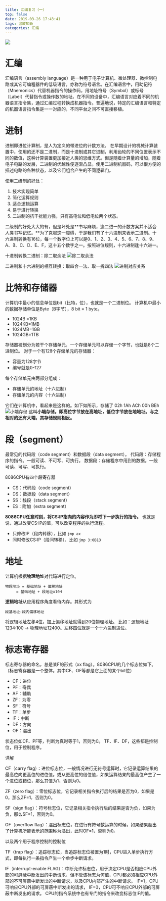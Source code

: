 ```yaml
---
title: 汇编复习（一）
top: false
date: 2019-03-26 17:43:41
tags: 温故知新
categories: 汇编
---
```

![](/uploads/assembly-languagemasm-x8086.jpg)
<!-- more -->
# 汇编
汇编语言（assembly language）是一种用于电子计算机、微处理器、微控制电路或其它可编程器件的低级语言，亦称为符号语言。在汇编语言中，用助记符（Mnemonics）代替机器指令的操作码，用地址符号（Symbol）或标号（Label）代替指令或操作数的地址。在不同的设备中，汇编语言对应着不同的机器语言指令集，通过汇编过程转换成机器指令。普遍地说，特定的汇编语言和特定的机器语言指令集是一一对应的，不同平台之间不可直接移植。

# 进制
进制即进位计算制，是人为定义的带进位的计数方法。
在早期设计的机械计算装置中，使用的还不是二进制，而是十进制或其它进制，利用齿轮的不同位置表示不同的数值，这种计算装置更加接近人类的思维方式。但是随着计算量的增加，随着电子电路的发展，二进制的优越性便逐渐凸显。使用二进制机器码，可以很方便的描述电路的各种状态，以及它们组合产生的不同逻辑门。

使用二级制的好处：
1. 技术实现简单
2. 简化运算规则
3. 适合逻辑运算
4. 易于进行转换
5. 二进制的抗干扰能力强，只有高电位和低电位两个状态。

二级制的好处大大的有，但是坏处是**书写麻烦，逢二进一的计数方案并不适合人类书写记忆。**为了克服这一障碍，于是我们有了十六进制来表示二进制。十六进制转换有16位，每一个数字位上可以是0、1、2、3、4、5、6、7、8、9、A、B、C、D、E、F，这十五个数字之一。按照进位规则，十六进制逢十六进一。

十进制转换二进制：除二取余法
![除二取余法](/uploads/chu_er_qu_yu_fa.jpg)

二进制和十六进制的相互转换：取四合一法、取一拆四法
![进制对应关系](/uploads/bin2hex.jpg)

# 比特和存储器
计算机中最小的信息单位是bit（比特，位），也就是一个二进制位。
计算机中最小的数据存储单位是Byte（B字节），8 bit = 1 byte。

- 1024B	=1KB
- 1024KB=1MB
- 1024MB=1GB
- 1024GB=1TB

存储器被划分为若干个存储单元，一个存储单元可以存储一个字节，也就是8个二进制位。
对于一个有128个存储单元的存储器：
- 容量为128字节
- 编号就是0-127

每个存储单元由两部分组成：
- 存储单元的地址（十六进制）
- 存储单元的内容（十六进制）

它们在计算机中，看起来是这样的。如下如所示，存储了
02h 1Ah ACh 00h BEh
![小端存储](/uploads/xiaoduan.jpg)
这叫**小端存储，即高位字节放在高地址，低位字节放在地地址。与之相对的还有大端，其存储规则相反。**

# 段（segment）
最常见的代码段（code segment）和数据段（data segment）。
代码段：存储程序的指令。一般可读、不可写、可执行。
数据段：存储程序中用到的数据。一般可读、可写、可执行。

8086CPU有四个段寄存器
- CS：代码段（code segment）
- DS：数据段（data segment）
- SS：栈段（stack segment）
- ES：附加（extra segment）

**8086CPU任意时刻，将CS:IP指向的内容作为即将下一步执行的指令。**
也就是说，通过改变CS:IP的值，可以改变程序的执行流程。
- 只修改IP（段内转移），比如 `jmp ax`
- 同时修改CS:IP（段间转移），比如 `jmp 3:0B13`

# 地址
计算机根据**物理地址**对代码进行定位。
```
物理地址 = 基础地址 + 偏移地址
	 = 基础地址 + 段地址x10H
```

**逻辑地址**从应用程序角度看待内存。其形式为
```
段基地址:段内偏移地址
```

将逻辑地址左移4位，加上偏移地址就得到20位物理地址。
比如：逻辑地址1234:100 -> 物理地址12400。左移四位就是一个十六进制进位。


# 标志寄存器

标志寄存器的命名，总是某F的形式（xx flag）。8086CPU的几个标志位如下。
（标志寄存器是一个整体，其中CF、OF等都是它上面的某个bit位）
- CF：进位
- PF：奇偶
- AF：辅助
- ZF：为零
- SF：符号
- TF：单步
- IF：中断
- DF：方向
- OF：溢出

状态位如CF、PF等，判断为真时等于1，否则为0。
TF、IF、DF，这些都是控制位，用于控制程序。

详解

CF（carry flag）：进位标志位，一般情况进行无符号运算时，它记录运算结果的最高位向更高位的进位值，或从更高位的借位值，如果运算结果的最高位产生了一个进位或错位，那么其值为1，否则为0。

ZF（zero flag）：零位标志位，它记录相关指令执行后的结果是否为0，如果是0，那么ZF=1，否则为0。

SF（sign flag）：符号标志位，它记录相关指令执行后的结果是否为负，如果为负，那么SF=1，否则为0。

OF（overflow flag）：溢出标志位，在进行有符号数运算的时候，如果结果超出了计算机所能表示的范围称为溢出，此时OF=1，否则为0。

以及两个用于程序控制的控制位

TF（trap flag）：追踪标志位，当追踪标志位被置为1时，CPU进入单步执行方式，即每执行一条指令产生一个单步中断请求。

IF（interrupt-enable FLAG）：中断允许标志位，用于决定CPU是否相应CPU外部的可屏蔽中断发出的中断请求，但不管该标志为何值，CPU都必须相应CPU外部的不可屏蔽中断发出的中断请求，以及CPU内部产生的中断请求。
IF=1，CPU可响应CPU外部的可屏蔽中断发出的请求，
IF=0，CPU可不响应CPU外部的可屏蔽中断发出的请求。
CPU的指令系统中也有专门的指令来改变标志位IF的值。
